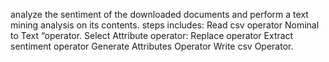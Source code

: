 analyze the sentiment of the downloaded documents and perform a text mining analysis on its contents.
steps includes:
Read csv operator 
Nominal to Text “operator. 
Select Attribute operator:
Replace operator
Extract sentiment operator
Generate Attributes Operator
Write csv Operator.


